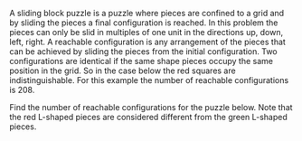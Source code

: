 A sliding block puzzle is a puzzle where pieces are confined to a grid and by sliding the pieces a final configuration is reached. In this problem the pieces can only be slid in multiples of one unit in the directions up, down, left, right.
A reachable configuration is any arrangement of the pieces that can be achieved by sliding the pieces from the initial configuration.
Two configurations are identical if the same shape pieces occupy the same position in the grid. So in the case below the red squares are indistinguishable. For this example the number of reachable configurations is $208$.


Find the number of reachable configurations for the puzzle below. Note that the red L-shaped pieces are considered different from the green L-shaped pieces.